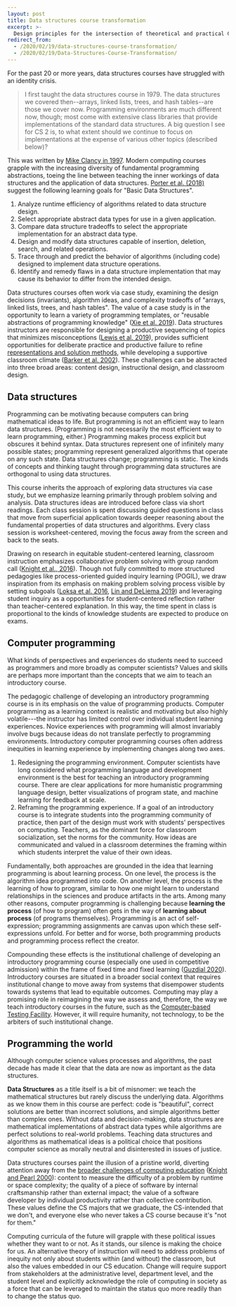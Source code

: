 ```yaml
---
layout: post
title: Data structures course transformation
excerpt: >-
  Design principles for the intersection of theoretical and practical CS.
redirect_from:
  - /2020/02/19/data-structures-course-transformation/
  - /2020/02/19/Data-Structures-Course-Transformation/
---
```


For the past 20 or more years, data structures courses have struggled with an identity crisis.

> I first taught the data structures course in 1979. The data structures we covered then--arrays, linked lists, trees, and hash tables--are those we cover now. Programming environments are much different now, though; most come with extensive class libraries that provide implementations of the standard data structures. A big question I see for CS 2 is, to what extent should we continue to focus on implementations at the expense of various other topics (described below)?

This was written by [Mike Clancy in 1997](https://users.cs.duke.edu/~ola/woduds/clancy.html). Modern computing courses grapple with the increasing diversity of fundamental programming abstractions, toeing the line between teaching the inner workings of data structures and the application of data structures. [Porter et al. (2018)](https://doi.org/10.1145/3159450.3159457) suggest the following learning goals for "Basic Data Structures".

1. Analyze runtime efficiency of algorithms related to data structure design.
1. Select appropriate abstract data types for use in a given application.
1. Compare data structure tradeoffs to select the appropriate implementation for an abstract data type.
1. Design and modify data structures capable of insertion, deletion, search, and related operations.
1. Trace through and predict the behavior of algorithms (including code) designed to implement data structure operations.
1. Identify and remedy flaws in a data structure implementation that may cause its behavior to differ from the intended design.

Data structures courses often work via case study, examining the design decisions (invariants), algorithm ideas, and complexity tradeoffs of "arrays, linked lists, trees, and hash tables". The value of a case study is in the opportunity to learn a variety of programming templates, or "reusable abstractions of programming knowledge" ([Xie et al. 2019](https://doi.org/10.1080/08993408.2019.1565235)). Data structures instructors are responsible for designing a productive sequencing of topics that minimizes misconceptions ([Lewis et al. 2019](https://doi.org/10.1017/9781108654555.028)), provides sufficient opportunities for deliberate practice and productive failure to refine [representations and solution methods](https://www.manukapur.com/productive-failure/), while developing a supportive classroom climate ([Barker et al. 2002](https://doi.org/10.1145/563340.563354)). These challenges can be abstracted into three broad areas: content design, instructional design, and classroom design.

## Data structures

Programming can be motivating because computers can bring mathematical ideas to life. But programming is not an efficient way to learn data structures. (Programming is not necessarily the most efficient way to learn programming, either.) Programming makes process explicit but obscures it behind syntax. Data structures represent one of infinitely many possible states; programming represent generalized algorithms that operate on any such state. Data structures change; programming is static. The kinds of concepts and thinking taught through programming data structures are orthogonal to using data structures.

This course inherits the approach of exploring data structures via case study, but we emphasize learning primarily through problem solving and analysis. Data structures ideas are introduced before class via short readings. Each class session is spent discussing guided questions in class that move from superficial application towards deeper reasoning about the fundamental properties of data structures and algorithms. Every class session is worksheet-centered, moving the focus away from the screen and back to the seats.

Drawing on research in equitable student-centered learning, classroom instruction emphasizes collaborative problem solving with group random call ([Knight et al., 2016](https://doi.org/10.1187/cbe.16-02-0109)). Though not fully committed to more structured pedagogies like process-oriented guided inquiry learning (POGIL), we draw inspiration from its emphasis on making problem solving process visible by setting subgoals ([Loksa et al. 2016](https://doi.org/10.1145/2858036.2858252), [Lin and DeLiema 2019](https://doi.org/10.1145/3287324.3293712)) and leveraging student inquiry as a opportunities for student-centered reflection rather than teacher-centered explanation. In this way, the time spent in class is proportional to the kinds of knowledge students are expected to produce on exams.

## Computer programming

What kinds of perspectives and experiences do students need to succeed as programmers and more broadly as computer scientists? Values and skills are perhaps more important than the concepts that we aim to teach an introductory course.

The pedagogic challenge of developing an introductory programming course is in its emphasis on the value of programming products. Computer programming as a learning context is realistic and motivating but also highly volatile---the instructor has limited control over individual student learning experiences. Novice experiences with programming will almost invariably involve bugs because ideas do not translate perfectly to programming environments. Introductory computer programming courses often address inequities in learning experience by implementing changes along two axes.

1. Redesigning the programming environment. Computer scientists have long considered what programming language and development environment is the best for teaching an introductory programming course. There are clear applications for more humanistic programming language design, better visualizations of program state, and machine learning for feedback at scale.
2. Reframing the programming experience. If a goal of an introductory course is to integrate students into the programming community of practice, then part of the design must work with students' perspectives on computing. Teachers, as the dominant force for classroom socialization, set the norms for the community. How ideas are communicated and valued in a classroom determines the framing within which students interpret the value of their own ideas.

Fundamentally, both approaches are grounded in the idea that learning programming is about learning process. On one level, the process is the algorithm idea programmed into code. On another level, the process is the learning of how to program, similar to how one might learn to understand relationships in the sciences and produce artifacts in the arts. Among many other reasons, computer programming is challenging because **learning the process** (of how to program) often gets in the way of **learning about process** (of programs themselves). Programming is an act of self-expression; programming assignments are canvas upon which these self-expressions unfold. For better and for worse, both programming products and programming process reflect the creator.

Compounding these effects is the institutional challenge of developing an introductory programming course (especially one used in competitive admission) within the frame of fixed time and fixed learning ([Guzdial 2020](https://computinged.wordpress.com/2020/01/27/thorndike-won-dewey-lost-the-most-important-thing-to-know-about-the-us-education-system/)). Introductory courses are situated in a broader social context that requires institutional change to move away from systems that disempower students towards systems that lead to equitable outcomes. Computing may play a promising role in reimagining the way we assess and, therefore, the way we teach introductory courses in the future, such as the [Computer-based Testing Facility](http://zilles.cs.illinois.edu/cbtf.html). However, it will require humanity, not technology, to be the arbiters of such institutional change.

## Programming the world

Although computer science values processes and algorithms, the past decade has made it clear that the data are now as important as the data structures.

**Data Structures** as a title itself is a bit of misnomer: we teach the mathematical structures but rarely discuss the underlying data. Algorithms as we know them in this course are perfect: code is "beautiful", correct solutions are better than incorrect solutions, and simple algorithms better than complex ones. Without data and decision-making, data structures are mathematical implementations of abstract data types while algorithms are perfect solutions to real-world problems. Teaching data structures and algorithms as mathematical ideas is a political choice that positions computer science as morally neutral and disinterested in issues of justice.

Data structures courses paint the illusion of a pristine world, diverting attention away from the [broader challenges of computing education](https://medium.com/bits-and-behavior/21st-grand-challenges-for-computing-education-f5e937d57155) ([Knight and Pearl 2000](https://doi.org/10.1023/A:1005177227794)): content to measure the difficulty of a problem by runtime or space complexity; the quality of a piece of software by internal craftsmanship rather than external impact; the value of a software developer by individual productivity rather than collective contribution. These values define the CS majors that we graduate, the CS-intended that we don't, and everyone else who never takes a CS course because it's "not for them."

Computing curricula of the future will grapple with these political issues whether they want to or not. As it stands, our silence is making the choice for us. An alternative theory of instruction will need to address problems of inequity not only about students within (and without) the classroom, but also the values embedded in our CS education. Change will require support from stakeholders at the administrative level, department level, and the student level and explicitly acknowledge the role of computing in society as a force that can be leveraged to maintain the status quo more readily than to change the status quo.
